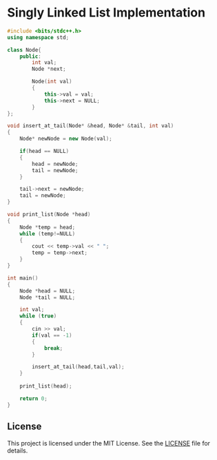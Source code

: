 # Singly Linked List Implementation

```cpp
#include <bits/stdc++.h>
using namespace std;

class Node{
    public:
        int val;
        Node *next;

        Node(int val)
        {
            this->val = val;
            this->next = NULL;
        }
};

void insert_at_tail(Node* &head, Node* &tail, int val)
{
    Node* newNode = new Node(val);

    if(head == NULL)
    {
        head = newNode;
        tail = newNode;
    }

    tail->next = newNode;
    tail = newNode;
}

void print_list(Node *head)
{
    Node *temp = head;
    while (temp!=NULL)
    {
        cout << temp->val << " ";
        temp = temp->next;
    }
}

int main()
{
    Node *head = NULL;
    Node *tail = NULL;

    int val;
    while (true)
    {
        cin >> val;
        if(val == -1)
        {
            break;
        }

        insert_at_tail(head,tail,val);
    }
    
    print_list(head);

    return 0;
}
```


## License
This project is licensed under the MIT License. See the [LICENSE](LICENSE) file for details.